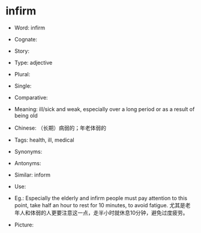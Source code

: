 # infirm

- Word: infirm
- Cognate: 
- Story: 

- Type: adjective
- Plural: 
- Single: 
- Comparative: 
- Meaning: ill/sick and weak, especially over a long period or as a result of being old
- Chinese: （长期）病弱的；年老体弱的
- Tags: health, ill, medical
- Synonyms: 
- Antonyms: 
- Similar: inform
- Use: 
- Eg.: Especially the elderly and infirm people must pay attention to this point, take half an hour to rest for 10 minutes, to avoid fatigue. 尤其是老年人和体弱的人更要注意这一点，走半小时就休息10分钟，避免过度疲劳。
- Picture: 

